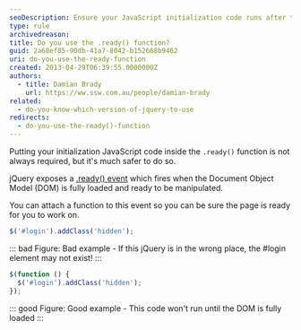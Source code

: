 ```yaml
---
seoDescription: Ensure your JavaScript initialization code runs after the page's DOM is fully loaded and ready for manipulation by utilizing the .ready() function.
type: rule
archivedreason:
title: Do you use the .ready() function?
guid: 2a68ef85-90db-41a7-8042-b152668b9462
uri: do-you-use-the-ready-function
created: 2013-04-29T06:39:55.0000000Z
authors:
  - title: Damian Brady
    url: https://ww.ssw.com.au/people/damian-brady
related:
  - do-you-know-which-version-of-jquery-to-use
redirects:
  - do-you-use-the-ready()-function
---
```


Putting your initialization JavaScript code inside the `.ready()` function is not always required, but it's much safer to do so.

<!--endintro-->

jQuery exposes a [.ready() event](https://api.jquery.com/ready) which fires when the Document Object Model (DOM) is fully loaded and ready to be manipulated.

You can attach a function to this event so you can be sure the page is ready for you to work on.

```js
$('#login').addClass('hidden');
```

::: bad
Figure: Bad example - If this jQuery is in the wrong place, the #login element may not exist!
:::

```js
$(function () {
  $('#login').addClass('hidden');
});
```

::: good
Figure: Good example - This code won't run until the DOM is fully loaded
:::
